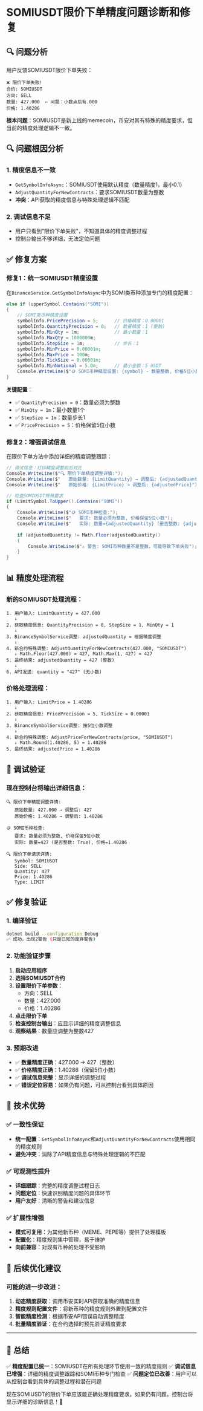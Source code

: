# SOMIUSDT限价下单精度问题诊断和修复

## 🔍 问题分析

用户反馈SOMIUSDT限价下单失败：
```
❌ 限价下单失败!
合约: SOMIUSDT
方向: SELL
数量: 427.000  ← 问题：小数点后有.000
价格: 1.40286
```

**根本问题**：SOMIUSDT是新上线的memecoin，币安对其有特殊的精度要求，但当前的精度处理逻辑不一致。

## 🔍 问题根因分析

### 1. **精度信息不一致**
- `GetSymbolInfoAsync`：SOMIUSDT使用默认精度（数量精度1，最小0.1）
- `AdjustQuantityForNewContracts`：要求SOMIUSDT数量为整数
- **冲突**：API获取的精度信息与特殊处理逻辑不匹配

### 2. **调试信息不足**
- 用户只看到"限价下单失败"，不知道具体的精度调整过程
- 控制台输出不够详细，无法定位问题

## ✅ 修复方案

### 修复1：统一SOMIUSDT精度设置

在`BinanceService.GetSymbolInfoAsync`中为SOMI类币种添加专门的精度配置：

```csharp
else if (upperSymbol.Contains("SOMI"))
{
    // SOMI类币种精度设置
    symbolInfo.PricePrecision = 5;      // 价格精度：0.00001
    symbolInfo.QuantityPrecision = 0;   // 数量精度：1 (整数)
    symbolInfo.MinQty = 1m;             // 最小数量：1
    symbolInfo.MaxQty = 1000000m;
    symbolInfo.StepSize = 1m;           // 步长：1
    symbolInfo.MinPrice = 0.00001m;
    symbolInfo.MaxPrice = 100m;
    symbolInfo.TickSize = 0.00001m;
    symbolInfo.MinNotional = 5.0m;      // 最小金额：5 USDT
    Console.WriteLine($"🪙 SOMI币种精度设置: {symbol} - 数量整数, 价格5位小数");
}
```

**关键配置**：
- ✅ `QuantityPrecision = 0`：数量必须为整数
- ✅ `MinQty = 1m`：最小数量1个
- ✅ `StepSize = 1m`：数量步长1
- ✅ `PricePrecision = 5`：价格保留5位小数

### 修复2：增强调试信息

在限价下单方法中添加详细的精度调整跟踪：

```csharp
// 调试信息：打印精度调整前后对比
Console.WriteLine($"🔍 限价下单精度调整详情:");
Console.WriteLine($"   原始数量: {LimitQuantity} → 调整后: {adjustedQuantity}");
Console.WriteLine($"   原始价格: {LimitPrice} → 调整后: {adjustedPrice}");

// 检查SOMIUSDT特殊要求
if (LimitSymbol.ToUpper().Contains("SOMI"))
{
    Console.WriteLine($"🪙 SOMI币种检查:");
    Console.WriteLine($"   要求: 数量必须为整数, 价格保留5位小数");
    Console.WriteLine($"   实际: 数量={adjustedQuantity} (是否整数: {adjustedQuantity == Math.Floor(adjustedQuantity)}), 价格={adjustedPrice:F5}");
    
    if (adjustedQuantity != Math.Floor(adjustedQuantity))
    {
        Console.WriteLine($"⚠️ 警告: SOMI币种数量不是整数，可能导致下单失败");
    }
}
```

## 📊 精度处理流程

### 新的SOMIUSDT处理流程：
```
1. 用户输入: LimitQuantity = 427.000
   ↓
2. 获取精度信息: QuantityPrecision = 0, StepSize = 1, MinQty = 1
   ↓
3. BinanceSymbolService调整: adjustedQuantity = 根据精度调整
   ↓
4. 新合约特殊调整: AdjustQuantityForNewContracts(427.000, "SOMIUSDT")
   ↓ Math.Floor(427.000) = 427, Math.Max(1, 427) = 427
5. 最终结果: adjustedQuantity = 427 (整数)
   ↓
6. API发送: quantity = "427" (无小数)
```

### 价格处理流程：
```
1. 用户输入: LimitPrice = 1.40286
   ↓
2. 获取精度信息: PricePrecision = 5, TickSize = 0.00001
   ↓
3. BinanceSymbolService调整: 按5位小数调整
   ↓
4. 新合约特殊调整: AdjustPriceForNewContracts(price, "SOMIUSDT")
   ↓ Math.Round(1.40286, 5) = 1.40286
5. 最终结果: adjustedPrice = 1.40286
```

## 🔧 调试验证

### 现在控制台将输出详细信息：
```
🔍 限价下单精度调整详情:
   原始数量: 427.000 → 调整后: 427
   原始价格: 1.40286 → 调整后: 1.40286

🪙 SOMI币种检查:
   要求: 数量必须为整数, 价格保留5位小数
   实际: 数量=427 (是否整数: True), 价格=1.40286

🔍 限价下单请求详情:
   Symbol: SOMIUSDT
   Side: SELL
   Quantity: 427
   Price: 1.40286
   Type: LIMIT
```

## ✅ 修复验证

### 1. **编译验证**
```bash
dotnet build --configuration Debug
✅ 成功，出现2警告 (只是已知的废弃警告)
```

### 2. **功能验证步骤**
1. **启动应用程序**
2. **选择SOMIUSDT合约**
3. **设置限价下单参数**：
   - 方向：SELL
   - 数量：427.000
   - 价格：1.40286
4. **点击限价下单**
5. **检查控制台输出**：应显示详细的精度调整信息
6. **观察结果**：数量应调整为整数427

### 3. **预期改进**
- ✅ **数量精度正确**：427.000 → 427（整数）
- ✅ **价格精度正确**：1.40286（保留5位小数）
- ✅ **调试信息完整**：显示详细的调整过程
- ✅ **错误定位容易**：如果仍有问题，可从控制台看到具体原因

## 🎯 技术优势

### ✅ 一致性保证
- **统一配置**：`GetSymbolInfoAsync`和`AdjustQuantityForNewContracts`使用相同的精度规则
- **避免冲突**：消除了API精度信息与特殊处理逻辑的不匹配

### ✅ 可观测性提升
- **详细跟踪**：完整的精度调整过程日志
- **问题定位**：快速识别精度问题的具体环节
- **用户友好**：清晰的警告和建议信息

### ✅ 扩展性增强
- **模式可复用**：为其他新币种（MEME、PEPE等）提供了处理模板
- **配置化**：精度规则集中管理，易于维护
- **向前兼容**：对现有币种的处理不受影响

## 🚀 后续优化建议

### 可能的进一步改进：
1. **动态精度获取**：调用币安实时API获取准确的精度信息
2. **精度规则配置文件**：将新币种的精度规则外置到配置文件
3. **智能精度检测**：根据币安API错误自动调整精度
4. **批量精度验证**：在合约选择时预先验证精度要求

---

## 📝 总结

✅ **精度配置已统一**：SOMIUSDT在所有处理环节使用一致的精度规则
✅ **调试信息已增强**：详细的精度调整跟踪和SOMI币种专门检查
✅ **问题定位已改善**：用户可以从控制台看到具体的调整过程和潜在问题

现在SOMIUSDT的限价下单应该能正确处理精度要求。如果仍有问题，控制台将显示详细的诊断信息！🎉 